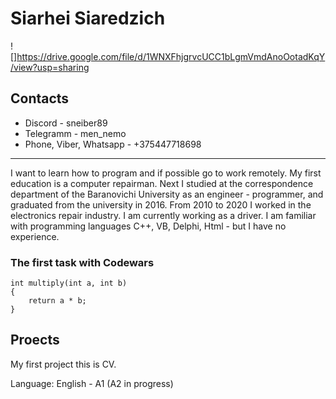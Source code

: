 # Siarhei Siaredzich

![]<https://drive.google.com/file/d/1WNXFhjgrvcUCC1bLgmVmdAnoOotadKqY/view?usp=sharing>

## Contacts

* Discord - sneiber89
* Telegramm - men_nemo
* Phone, Viber, Whatsapp - +375447718698

---
I want to learn how to program and if possible go to work remotely. My first education is a computer repairman. Next I studied at the correspondence department of the Baranovichi University as an engineer - programmer, and graduated from the university in 2016. From 2010 to 2020 I worked in the electronics repair industry. I am currently working as a driver. I am familiar with programming languages C++, VB, Delphi, Html - but I have no experience.

### The first task with Codewars

```
int multiply(int a, int b)
{
    return a * b;
}
```

## Proects

My first project this is CV.

Language:
English - A1 (A2 in progress)
